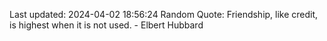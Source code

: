 Last updated: 2024-04-02 18:56:24
Random Quote: Friendship, like credit, is highest when it is not used. - Elbert Hubbard